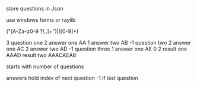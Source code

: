 
store questions in Json

use windows forms or raylib



("[A-Za-z0-9 ?!,.]+")|([0-9]+)

3
question one
2
answer one
AA
1
answer two
AB
-1
question two
2
answer one
AC
2
answer two
AD
-1
question three
1
answer one
AE
0
2
result one
AAAD
result two
AAACAEAB

starts with number of questions

answers hold index of next question
-1 if last question
